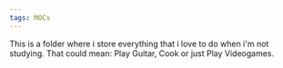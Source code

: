 ```yaml
---
tags: MOCs
---
```

This is a folder where i store everything that i love to do when i'm not studying. That could mean: Play Guitar, Cook or just Play Videogames.
